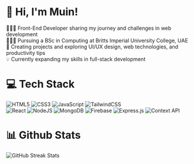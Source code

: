 
# 👋 Hi, I'm Muin!
👨🏻‍💻 Front-End Developer sharing my journey and challenges in web development<br/>
👨🏻‍🎓 Pursuing a BSc in Computing at Britts Imperial University College, UAE<br/>
🎨 Creating projects and exploring UI/UX design, web technologies, and productivity tips<br/>
💡 Currently expanding my skills in full-stack development<br/>

# 💻 Tech Stack
![HTML5](https://img.shields.io/badge/html5-%23E34F26.svg?style=for-the-badge&logo=html5&logoColor=white)
![CSS3](https://img.shields.io/badge/css3-%231572B6.svg?style=for-the-badge&logo=css3&logoColor=white)
![JavaScript](https://img.shields.io/badge/javascript-%23323330.svg?style=for-the-badge&logo=javascript&logoColor=%23F7DF1E)
![TailwindCSS](https://img.shields.io/badge/tailwindcss-%2338B2AC.svg?style=for-the-badge&logo=tailwind-css&logoColor=white)<br/>
![React](https://img.shields.io/badge/react-%2320232a.svg?style=for-the-badge&logo=react&logoColor=%2361DAFB)
![NodeJS](https://img.shields.io/badge/node.js-6DA55F?style=for-the-badge&logo=node.js&logoColor=white) 
![MongoDB](https://img.shields.io/badge/MongoDB-%234ea94b.svg?style=for-the-badge&logo=mongodb&logoColor=white)
![Firebase](https://img.shields.io/badge/firebase-%23039BE5.svg?style=for-the-badge&logo=firebase)
![Express.js](https://img.shields.io/badge/express.js-%23404d59.svg?style=for-the-badge&logo=express&logoColor=%2361DAFB)
![Context API](https://img.shields.io/badge/Context--Api-000000?style=for-the-badge&logo=react)

# 📊 Github Stats
<img src="https://github-readme-streak-stats.herokuapp.com/?user=muinuddin-sm12&theme=codestackr&hide_border=false" alt="GitHub Streak Stats">

